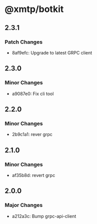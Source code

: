 # @xmtp/botkit

## 2.3.1

### Patch Changes

- 8af9efc: Upgrade to latest GRPC client

## 2.3.0

### Minor Changes

- a9087e0: Fix cli tool

## 2.2.0

### Minor Changes

- 2b9c1a1: rever grpc

## 2.1.0

### Minor Changes

- af35b8d: revert grpc

## 2.0.0

### Major Changes

- a212a3c: Bump grpc-api-client
